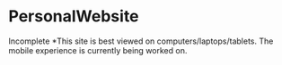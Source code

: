 # PersonalWebsite
Incomplete
*This site is best viewed on computers/laptops/tablets. The mobile experience is currently being worked on.

